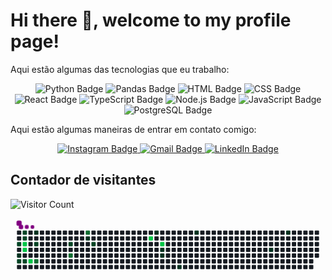 # Hi there 👋, welcome to my profile page!

<!-- Você pode adicionar uma breve introdução aqui -->

Aqui estão algumas das tecnologias que eu trabalho:

<p align="center">
  <img src="https://img.shields.io/badge/Python-3776AB?style=for-the-badge&logo=python&logoColor=white" alt="Python Badge"/>
  <img src="https://img.shields.io/badge/Pandas-150458?style=for-the-badge&logo=pandas&logoColor=white" alt="Pandas Badge"/>
  <img src="https://img.shields.io/badge/HTML5-E34F26?style=for-the-badge&logo=html5&logoColor=white" alt="HTML Badge"/>
  <img src="https://img.shields.io/badge/CSS3-1572B6?style=for-the-badge&logo=css3&logoColor=white" alt="CSS Badge"/>
  <img src="https://img.shields.io/badge/React-20232A?style=for-the-badge&logo=react&logoColor=61DAFB" alt="React Badge"/>
  <img src="https://img.shields.io/badge/TypeScript-007ACC?style=for-the-badge&logo=typescript&logoColor=white" alt="TypeScript Badge"/>
  <img src="https://img.shields.io/badge/Node.js-339933?style=for-the-badge&logo=nodedotjs&logoColor=white" alt="Node.js Badge"/>
  <img src="https://img.shields.io/badge/JavaScript-323330?style=for-the-badge&logo=javascript&logoColor=F7DF1E" alt="JavaScript Badge"/>
  <img src="https://img.shields.io/badge/PostgreSQL-336791?style=for-the-badge&logo=postgresql&logoColor=white" alt="PostgreSQL Badge"/>


Aqui estão algumas maneiras de entrar em contato comigo:
</p>

<p align="center">
  <a href="https://www.instagram.com/seu_usuario" target="_blank">
    <img src="https://img.shields.io/badge/Instagram-E4405F?style=for-the-badge&logo=instagram&logoColor=white" alt="Instagram Badge"/>
  </a>
  <a href="mailto:seu_email@gmail.com" target="_blank">
    <img src="https://img.shields.io/badge/Gmail-D14836?style=for-the-badge&logo=gmail&logoColor=white" alt="Gmail Badge"/>
  </a>
  <a href="https://www.linkedin.com/in/seu_usuario" target="_blank">
    <img src="https://img.shields.io/badge/LinkedIn-0077B5?style=for-the-badge&logo=linkedin&logoColor=white" alt="LinkedIn Badge"/>
  </a>
</p>

## Contador de visitantes

![Visitor Count](https://komarev.com/ghpvc/?username=AlanBarros&color=blue&style=flat-square)





<svg viewBox="-16 -32 880 192" width="880" height="192" xmlns="http://www.w3.org/2000/svg"><desc>Generated with https://github.com/Platane/snk</desc><style>:root{--cb:#1b1f230a;--cs:purple;--ce:#161b22;--c0:#161b22;--c1:#01311f;--c2:#034525;--c3:#0f6d31;--c4:#00c647}.c{shape-rendering:geometricPrecision;fill:var(--ce);stroke-width:1px;stroke:var(--cb);animation:none 21100ms linear infinite;width:12px;height:12px}@keyframes c0{63.97%{fill:var(--c2)}63.99%,100%{fill:var(--ce)}}.c.c0{fill:var(--c2);animation-name:c0}@keyframes c1{6.15%{fill:var(--c1)}6.17%,100%{fill:var(--ce)}}.c.c1{fill:var(--c1);animation-name:c1}@keyframes c2{65.39%{fill:var(--c2)}65.41%,100%{fill:var(--ce)}}.c.c2{fill:var(--c2);animation-name:c2}@keyframes c3{62.55%{fill:var(--c2)}62.57%,100%{fill:var(--ce)}}.c.c3{fill:var(--c2);animation-name:c3}@keyframes c4{62.08%{fill:var(--c2)}62.1%,100%{fill:var(--ce)}}.c.c4{fill:var(--c2);animation-name:c4}@keyframes c5{92.88%{fill:var(--c4)}92.9%,100%{fill:var(--ce)}}.c.c5{fill:var(--c4);animation-name:c5}@keyframes c6{93.35%{fill:var(--c4)}93.37%,100%{fill:var(--ce)}}.c.c6{fill:var(--c4);animation-name:c6}@keyframes c7{65.87%{fill:var(--c2)}65.89%,100%{fill:var(--ce)}}.c.c7{fill:var(--c2);animation-name:c7}@keyframes c8{94.78%{fill:var(--c4)}94.8%,100%{fill:var(--ce)}}.c.c8{fill:var(--c4);animation-name:c8}@keyframes c9{2.83%{fill:var(--c1)}2.85%,100%{fill:var(--ce)}}.c.c9{fill:var(--c1);animation-name:c9}@keyframes ca{60.65%{fill:var(--c2)}60.67%,100%{fill:var(--ce)}}.c.ca{fill:var(--c2);animation-name:ca}@keyframes cb{67.76%{fill:var(--c3)}67.78%,100%{fill:var(--ce)}}.c.cb{fill:var(--c3);animation-name:cb}@keyframes cc{57.81%{fill:var(--c2)}57.83%,100%{fill:var(--ce)}}.c.cc{fill:var(--c2);animation-name:cc}@keyframes cd{71.08%{fill:var(--c3)}71.1%,100%{fill:var(--ce)}}.c.cd{fill:var(--c3);animation-name:cd}@keyframes ce{74.4%{fill:var(--c3)}74.42%,100%{fill:var(--ce)}}.c.ce{fill:var(--c3);animation-name:ce}@keyframes cf{15.16%{fill:var(--c1)}15.18%,100%{fill:var(--ce)}}.c.cf{fill:var(--c1);animation-name:cf}@keyframes cg{55.91%{fill:var(--c2)}55.93%,100%{fill:var(--ce)}}.c.cg{fill:var(--c2);animation-name:cg}@keyframes ch{80.08%{fill:var(--c4)}80.1%,100%{fill:var(--ce)}}.c.ch{fill:var(--c4);animation-name:ch}@keyframes ci{21.32%{fill:var(--c1)}21.34%,100%{fill:var(--ce)}}.c.ci{fill:var(--c1);animation-name:ci}@keyframes cj{81.51%{fill:var(--c4)}81.53%,100%{fill:var(--ce)}}.c.cj{fill:var(--c4);animation-name:cj}@keyframes ck{23.21%{fill:var(--c1)}23.23%,100%{fill:var(--ce)}}.c.ck{fill:var(--c1);animation-name:ck}@keyframes cl{23.69%{fill:var(--c1)}23.71%,100%{fill:var(--ce)}}.c.cl{fill:var(--c1);animation-name:cl}@keyframes cm{26.06%{fill:var(--c1)}26.08%,100%{fill:var(--ce)}}.c.cm{fill:var(--c1);animation-name:cm}@keyframes cn{30.32%{fill:var(--c1)}30.34%,100%{fill:var(--ce)}}.c.cn{fill:var(--c1);animation-name:cn}@keyframes co{40.75%{fill:var(--c1)}40.77%,100%{fill:var(--ce)}}.c.co{fill:var(--c1);animation-name:co}@keyframes cp{37.9%{fill:var(--c1)}37.92%,100%{fill:var(--ce)}}.c.cp{fill:var(--c1);animation-name:cp}.u{transform-origin:0 0;transform:scale(0,1);animation:none linear 21100ms infinite}@keyframes u0{2.83%{transform:scale(0.000,1)}2.85%,6.15%{transform:scale(0.100,1)}6.17%,15.16%{transform:scale(0.200,1)}15.18%,21.32%{transform:scale(0.300,1)}21.34%,23.21%{transform:scale(0.400,1)}23.23%,23.69%{transform:scale(0.500,1)}23.71%,26.06%{transform:scale(0.600,1)}26.08%,30.32%{transform:scale(0.700,1)}30.34%,37.9%{transform:scale(0.800,1)}37.92%,40.75%{transform:scale(0.900,1)}40.77%,100%{transform:scale(1.000,1)}}.u.u0{fill:var(--c1);animation-name:u0;transform-origin:0.0px 0}@keyframes u1{55.91%{transform:scale(0.000,1)}55.93%,57.81%{transform:scale(0.125,1)}57.83%,60.65%{transform:scale(0.250,1)}60.67%,62.08%{transform:scale(0.375,1)}62.1%,62.55%{transform:scale(0.500,1)}62.57%,63.97%{transform:scale(0.625,1)}63.99%,65.39%{transform:scale(0.750,1)}65.41%,65.87%{transform:scale(0.875,1)}65.89%,100%{transform:scale(1.000,1)}}.u.u1{fill:var(--c2);animation-name:u1;transform-origin:326.2px 0}@keyframes u2{67.76%{transform:scale(0.000,1)}67.78%,71.08%{transform:scale(0.333,1)}71.1%,74.4%{transform:scale(0.667,1)}74.42%,100%{transform:scale(1.000,1)}}.u.u2{fill:var(--c3);animation-name:u2;transform-origin:587.1px 0}@keyframes u3{80.08%{transform:scale(0.000,1)}80.1%,81.51%{transform:scale(0.200,1)}81.53%,92.88%{transform:scale(0.400,1)}92.9%,93.35%{transform:scale(0.600,1)}93.37%,94.78%{transform:scale(0.800,1)}94.8%,100%{transform:scale(1.000,1)}}.u.u3{fill:var(--c4);animation-name:u3;transform-origin:684.9px 0}.s{shape-rendering:geometricPrecision;fill:var(--cs);animation:none linear 21100ms infinite}@keyframes s0{0%,99.53%{transform:translate(0px,-16px)}0.47%{transform:translate(0px,-32px)}1.9%{transform:translate(48px,-32px)}2.84%{transform:translate(48px,0px)}3.32%{transform:translate(32px,0px)}5.21%{transform:translate(32px,64px)}6.16%{transform:translate(0px,64px)}6.64%{transform:translate(0px,48px)}7.11%{transform:translate(-16px,48px)}7.58%{transform:translate(-16px,64px)}11.85%{transform:translate(128px,64px)}12.32%{transform:translate(128px,48px)}14.22%{transform:translate(192px,48px)}15.17%{transform:translate(192px,16px)}19.91%{transform:translate(352px,16px)}20.38%{transform:translate(352px,0px)}21.33%{transform:translate(384px,0px)}22.75%,50.24%{transform:translate(384px,48px)}23.22%{transform:translate(400px,48px)}23.7%{transform:translate(400px,64px)}25.12%{transform:translate(448px,64px)}26.07%{transform:translate(448px,96px)}27.49%{transform:translate(496px,96px)}30.33%{transform:translate(496px,0px)}37.91%{transform:translate(752px,0px)}38.39%{transform:translate(752px,16px)}39.81%{transform:translate(704px,16px)}40.76%{transform:translate(704px,48px)}50.71%{transform:translate(384px,32px)}60.66%{transform:translate(48px,32px)}61.14%{transform:translate(48px,16px)}62.09%{transform:translate(16px,16px)}62.56%{transform:translate(16px,0px)}63.03%{transform:translate(0px,0px)}65.4%{transform:translate(0px,80px)}65.88%{transform:translate(16px,80px)}66.35%{transform:translate(16px,64px)}67.3%{transform:translate(48px,64px)}67.77%,95.26%{transform:translate(48px,80px)}70.62%{transform:translate(144px,80px)}71.09%{transform:translate(144px,64px)}72.51%{transform:translate(192px,64px)}74.41%{transform:translate(192px,0px)}79.62%{transform:translate(368px,0px)}80.09%{transform:translate(368px,16px)}81.04%{transform:translate(400px,16px)}81.52%{transform:translate(400px,32px)}92.89%{transform:translate(16px,32px)}93.36%{transform:translate(16px,48px)}93.84%{transform:translate(32px,48px)}94.79%{transform:translate(32px,80px)}98.1%{transform:translate(48px,-16px)}}.s.s0{transform:translate(0px,-16px);animation-name:s0}@keyframes s1{0%,99.53%{transform:translate(16px,-16px)}0.47%{transform:translate(0px,-16px)}0.95%{transform:translate(0px,-32px)}2.37%{transform:translate(48px,-32px)}3.32%{transform:translate(48px,0px)}3.79%{transform:translate(32px,0px)}5.69%{transform:translate(32px,64px)}6.64%{transform:translate(0px,64px)}7.11%{transform:translate(0px,48px)}7.58%{transform:translate(-16px,48px)}8.06%{transform:translate(-16px,64px)}12.32%{transform:translate(128px,64px)}12.8%{transform:translate(128px,48px)}14.69%{transform:translate(192px,48px)}15.64%{transform:translate(192px,16px)}20.38%{transform:translate(352px,16px)}20.85%{transform:translate(352px,0px)}21.8%{transform:translate(384px,0px)}23.22%,50.71%{transform:translate(384px,48px)}23.7%{transform:translate(400px,48px)}24.17%{transform:translate(400px,64px)}25.59%{transform:translate(448px,64px)}26.54%{transform:translate(448px,96px)}27.96%{transform:translate(496px,96px)}30.81%{transform:translate(496px,0px)}38.39%{transform:translate(752px,0px)}38.86%{transform:translate(752px,16px)}40.28%{transform:translate(704px,16px)}41.23%{transform:translate(704px,48px)}51.18%{transform:translate(384px,32px)}61.14%{transform:translate(48px,32px)}61.61%{transform:translate(48px,16px)}62.56%{transform:translate(16px,16px)}63.03%{transform:translate(16px,0px)}63.51%{transform:translate(0px,0px)}65.88%{transform:translate(0px,80px)}66.35%{transform:translate(16px,80px)}66.82%{transform:translate(16px,64px)}67.77%{transform:translate(48px,64px)}68.25%,95.73%{transform:translate(48px,80px)}71.09%{transform:translate(144px,80px)}71.56%{transform:translate(144px,64px)}72.99%{transform:translate(192px,64px)}74.88%{transform:translate(192px,0px)}80.09%{transform:translate(368px,0px)}80.57%{transform:translate(368px,16px)}81.52%{transform:translate(400px,16px)}81.99%{transform:translate(400px,32px)}93.36%{transform:translate(16px,32px)}93.84%{transform:translate(16px,48px)}94.31%{transform:translate(32px,48px)}95.26%{transform:translate(32px,80px)}98.58%{transform:translate(48px,-16px)}}.s.s1{transform:translate(16px,-16px);animation-name:s1}@keyframes s2{0%,99.53%{transform:translate(32px,-16px)}0.95%{transform:translate(0px,-16px)}1.42%{transform:translate(0px,-32px)}2.84%{transform:translate(48px,-32px)}3.79%{transform:translate(48px,0px)}4.27%{transform:translate(32px,0px)}6.16%{transform:translate(32px,64px)}7.11%{transform:translate(0px,64px)}7.58%{transform:translate(0px,48px)}8.06%{transform:translate(-16px,48px)}8.53%{transform:translate(-16px,64px)}12.8%{transform:translate(128px,64px)}13.27%{transform:translate(128px,48px)}15.17%{transform:translate(192px,48px)}16.11%{transform:translate(192px,16px)}20.85%{transform:translate(352px,16px)}21.33%{transform:translate(352px,0px)}22.27%{transform:translate(384px,0px)}23.7%,51.18%{transform:translate(384px,48px)}24.17%{transform:translate(400px,48px)}24.64%{transform:translate(400px,64px)}26.07%{transform:translate(448px,64px)}27.01%{transform:translate(448px,96px)}28.44%{transform:translate(496px,96px)}31.28%{transform:translate(496px,0px)}38.86%{transform:translate(752px,0px)}39.34%{transform:translate(752px,16px)}40.76%{transform:translate(704px,16px)}41.71%{transform:translate(704px,48px)}51.66%{transform:translate(384px,32px)}61.61%{transform:translate(48px,32px)}62.09%{transform:translate(48px,16px)}63.03%{transform:translate(16px,16px)}63.51%{transform:translate(16px,0px)}63.98%{transform:translate(0px,0px)}66.35%{transform:translate(0px,80px)}66.82%{transform:translate(16px,80px)}67.3%{transform:translate(16px,64px)}68.25%{transform:translate(48px,64px)}68.72%,96.21%{transform:translate(48px,80px)}71.56%{transform:translate(144px,80px)}72.04%{transform:translate(144px,64px)}73.46%{transform:translate(192px,64px)}75.36%{transform:translate(192px,0px)}80.57%{transform:translate(368px,0px)}81.04%{transform:translate(368px,16px)}81.99%{transform:translate(400px,16px)}82.46%{transform:translate(400px,32px)}93.84%{transform:translate(16px,32px)}94.31%{transform:translate(16px,48px)}94.79%{transform:translate(32px,48px)}95.73%{transform:translate(32px,80px)}99.05%{transform:translate(48px,-16px)}}.s.s2{transform:translate(32px,-16px);animation-name:s2}@keyframes s3{0%,99.53%{transform:translate(48px,-16px)}1.42%{transform:translate(0px,-16px)}1.9%{transform:translate(0px,-32px)}3.32%{transform:translate(48px,-32px)}4.27%{transform:translate(48px,0px)}4.74%{transform:translate(32px,0px)}6.64%{transform:translate(32px,64px)}7.58%{transform:translate(0px,64px)}8.06%{transform:translate(0px,48px)}8.53%{transform:translate(-16px,48px)}9%{transform:translate(-16px,64px)}13.27%{transform:translate(128px,64px)}13.74%{transform:translate(128px,48px)}15.64%{transform:translate(192px,48px)}16.59%{transform:translate(192px,16px)}21.33%{transform:translate(352px,16px)}21.8%{transform:translate(352px,0px)}22.75%{transform:translate(384px,0px)}24.17%,51.66%{transform:translate(384px,48px)}24.64%{transform:translate(400px,48px)}25.12%{transform:translate(400px,64px)}26.54%{transform:translate(448px,64px)}27.49%{transform:translate(448px,96px)}28.91%{transform:translate(496px,96px)}31.75%{transform:translate(496px,0px)}39.34%{transform:translate(752px,0px)}39.81%{transform:translate(752px,16px)}41.23%{transform:translate(704px,16px)}42.18%{transform:translate(704px,48px)}52.13%{transform:translate(384px,32px)}62.09%{transform:translate(48px,32px)}62.56%{transform:translate(48px,16px)}63.51%{transform:translate(16px,16px)}63.98%{transform:translate(16px,0px)}64.45%{transform:translate(0px,0px)}66.82%{transform:translate(0px,80px)}67.3%{transform:translate(16px,80px)}67.77%{transform:translate(16px,64px)}68.72%{transform:translate(48px,64px)}69.19%,96.68%{transform:translate(48px,80px)}72.04%{transform:translate(144px,80px)}72.51%{transform:translate(144px,64px)}73.93%{transform:translate(192px,64px)}75.83%{transform:translate(192px,0px)}81.04%{transform:translate(368px,0px)}81.52%{transform:translate(368px,16px)}82.46%{transform:translate(400px,16px)}82.94%{transform:translate(400px,32px)}94.31%{transform:translate(16px,32px)}94.79%{transform:translate(16px,48px)}95.26%{transform:translate(32px,48px)}96.21%{transform:translate(32px,80px)}}.s.s3{transform:translate(48px,-16px);animation-name:s3}</style><rect class="c" x="2" y="2" rx="2" ry="2"/><rect class="c" x="2" y="18" rx="2" ry="2"/><rect class="c c0" x="2" y="34" rx="2" ry="2"/><rect class="c" x="2" y="50" rx="2" ry="2"/><rect class="c c1" x="2" y="66" rx="2" ry="2"/><rect class="c c2" x="2" y="82" rx="2" ry="2"/><rect class="c" x="2" y="98" rx="2" ry="2"/><rect class="c c3" x="18" y="2" rx="2" ry="2"/><rect class="c c4" x="18" y="18" rx="2" ry="2"/><rect class="c c5" x="18" y="34" rx="2" ry="2"/><rect class="c c6" x="18" y="50" rx="2" ry="2"/><rect class="c" x="18" y="66" rx="2" ry="2"/><rect class="c c7" x="18" y="82" rx="2" ry="2"/><rect class="c" x="18" y="98" rx="2" ry="2"/><rect class="c" x="34" y="2" rx="2" ry="2"/><rect class="c" x="34" y="18" rx="2" ry="2"/><rect class="c" x="34" y="34" rx="2" ry="2"/><rect class="c" x="34" y="50" rx="2" ry="2"/><rect class="c" x="34" y="66" rx="2" ry="2"/><rect class="c c8" x="34" y="82" rx="2" ry="2"/><rect class="c" x="34" y="98" rx="2" ry="2"/><rect class="c c9" x="50" y="2" rx="2" ry="2"/><rect class="c" x="50" y="18" rx="2" ry="2"/><rect class="c ca" x="50" y="34" rx="2" ry="2"/><rect class="c" x="50" y="50" rx="2" ry="2"/><rect class="c" x="50" y="66" rx="2" ry="2"/><rect class="c cb" x="50" y="82" rx="2" ry="2"/><rect class="c" x="50" y="98" rx="2" ry="2"/><rect class="c" x="66" y="2" rx="2" ry="2"/><rect class="c" x="66" y="18" rx="2" ry="2"/><rect class="c" x="66" y="34" rx="2" ry="2"/><rect class="c" x="66" y="50" rx="2" ry="2"/><rect class="c" x="66" y="66" rx="2" ry="2"/><rect class="c" x="66" y="82" rx="2" ry="2"/><rect class="c" x="66" y="98" rx="2" ry="2"/><rect class="c" x="82" y="2" rx="2" ry="2"/><rect class="c" x="82" y="18" rx="2" ry="2"/><rect class="c" x="82" y="34" rx="2" ry="2"/><rect class="c" x="82" y="50" rx="2" ry="2"/><rect class="c" x="82" y="66" rx="2" ry="2"/><rect class="c" x="82" y="82" rx="2" ry="2"/><rect class="c" x="82" y="98" rx="2" ry="2"/><rect class="c" x="98" y="2" rx="2" ry="2"/><rect class="c" x="98" y="18" rx="2" ry="2"/><rect class="c" x="98" y="34" rx="2" ry="2"/><rect class="c" x="98" y="50" rx="2" ry="2"/><rect class="c" x="98" y="66" rx="2" ry="2"/><rect class="c" x="98" y="82" rx="2" ry="2"/><rect class="c" x="98" y="98" rx="2" ry="2"/><rect class="c" x="114" y="2" rx="2" ry="2"/><rect class="c" x="114" y="18" rx="2" ry="2"/><rect class="c" x="114" y="34" rx="2" ry="2"/><rect class="c" x="114" y="50" rx="2" ry="2"/><rect class="c" x="114" y="66" rx="2" ry="2"/><rect class="c" x="114" y="82" rx="2" ry="2"/><rect class="c" x="114" y="98" rx="2" ry="2"/><rect class="c" x="130" y="2" rx="2" ry="2"/><rect class="c" x="130" y="18" rx="2" ry="2"/><rect class="c" x="130" y="34" rx="2" ry="2"/><rect class="c" x="130" y="50" rx="2" ry="2"/><rect class="c" x="130" y="66" rx="2" ry="2"/><rect class="c" x="130" y="82" rx="2" ry="2"/><rect class="c" x="130" y="98" rx="2" ry="2"/><rect class="c" x="146" y="2" rx="2" ry="2"/><rect class="c" x="146" y="18" rx="2" ry="2"/><rect class="c cc" x="146" y="34" rx="2" ry="2"/><rect class="c" x="146" y="50" rx="2" ry="2"/><rect class="c cd" x="146" y="66" rx="2" ry="2"/><rect class="c" x="146" y="82" rx="2" ry="2"/><rect class="c" x="146" y="98" rx="2" ry="2"/><rect class="c" x="162" y="2" rx="2" ry="2"/><rect class="c" x="162" y="18" rx="2" ry="2"/><rect class="c" x="162" y="34" rx="2" ry="2"/><rect class="c" x="162" y="50" rx="2" ry="2"/><rect class="c" x="162" y="66" rx="2" ry="2"/><rect class="c" x="162" y="82" rx="2" ry="2"/><rect class="c" x="162" y="98" rx="2" ry="2"/><rect class="c" x="178" y="2" rx="2" ry="2"/><rect class="c" x="178" y="18" rx="2" ry="2"/><rect class="c" x="178" y="34" rx="2" ry="2"/><rect class="c" x="178" y="50" rx="2" ry="2"/><rect class="c" x="178" y="66" rx="2" ry="2"/><rect class="c" x="178" y="82" rx="2" ry="2"/><rect class="c" x="178" y="98" rx="2" ry="2"/><rect class="c ce" x="194" y="2" rx="2" ry="2"/><rect class="c cf" x="194" y="18" rx="2" ry="2"/><rect class="c" x="194" y="34" rx="2" ry="2"/><rect class="c" x="194" y="50" rx="2" ry="2"/><rect class="c" x="194" y="66" rx="2" ry="2"/><rect class="c" x="194" y="82" rx="2" ry="2"/><rect class="c" x="194" y="98" rx="2" ry="2"/><rect class="c" x="210" y="2" rx="2" ry="2"/><rect class="c" x="210" y="18" rx="2" ry="2"/><rect class="c cg" x="210" y="34" rx="2" ry="2"/><rect class="c" x="210" y="50" rx="2" ry="2"/><rect class="c" x="210" y="66" rx="2" ry="2"/><rect class="c" x="210" y="82" rx="2" ry="2"/><rect class="c" x="210" y="98" rx="2" ry="2"/><rect class="c" x="226" y="2" rx="2" ry="2"/><rect class="c" x="226" y="18" rx="2" ry="2"/><rect class="c" x="226" y="34" rx="2" ry="2"/><rect class="c" x="226" y="50" rx="2" ry="2"/><rect class="c" x="226" y="66" rx="2" ry="2"/><rect class="c" x="226" y="82" rx="2" ry="2"/><rect class="c" x="226" y="98" rx="2" ry="2"/><rect class="c" x="242" y="2" rx="2" ry="2"/><rect class="c" x="242" y="18" rx="2" ry="2"/><rect class="c" x="242" y="34" rx="2" ry="2"/><rect class="c" x="242" y="50" rx="2" ry="2"/><rect class="c" x="242" y="66" rx="2" ry="2"/><rect class="c" x="242" y="82" rx="2" ry="2"/><rect class="c" x="242" y="98" rx="2" ry="2"/><rect class="c" x="258" y="2" rx="2" ry="2"/><rect class="c" x="258" y="18" rx="2" ry="2"/><rect class="c" x="258" y="34" rx="2" ry="2"/><rect class="c" x="258" y="50" rx="2" ry="2"/><rect class="c" x="258" y="66" rx="2" ry="2"/><rect class="c" x="258" y="82" rx="2" ry="2"/><rect class="c" x="258" y="98" rx="2" ry="2"/><rect class="c" x="274" y="2" rx="2" ry="2"/><rect class="c" x="274" y="18" rx="2" ry="2"/><rect class="c" x="274" y="34" rx="2" ry="2"/><rect class="c" x="274" y="50" rx="2" ry="2"/><rect class="c" x="274" y="66" rx="2" ry="2"/><rect class="c" x="274" y="82" rx="2" ry="2"/><rect class="c" x="274" y="98" rx="2" ry="2"/><rect class="c" x="290" y="2" rx="2" ry="2"/><rect class="c" x="290" y="18" rx="2" ry="2"/><rect class="c" x="290" y="34" rx="2" ry="2"/><rect class="c" x="290" y="50" rx="2" ry="2"/><rect class="c" x="290" y="66" rx="2" ry="2"/><rect class="c" x="290" y="82" rx="2" ry="2"/><rect class="c" x="290" y="98" rx="2" ry="2"/><rect class="c" x="306" y="2" rx="2" ry="2"/><rect class="c" x="306" y="18" rx="2" ry="2"/><rect class="c" x="306" y="34" rx="2" ry="2"/><rect class="c" x="306" y="50" rx="2" ry="2"/><rect class="c" x="306" y="66" rx="2" ry="2"/><rect class="c" x="306" y="82" rx="2" ry="2"/><rect class="c" x="306" y="98" rx="2" ry="2"/><rect class="c" x="322" y="2" rx="2" ry="2"/><rect class="c" x="322" y="18" rx="2" ry="2"/><rect class="c" x="322" y="34" rx="2" ry="2"/><rect class="c" x="322" y="50" rx="2" ry="2"/><rect class="c" x="322" y="66" rx="2" ry="2"/><rect class="c" x="322" y="82" rx="2" ry="2"/><rect class="c" x="322" y="98" rx="2" ry="2"/><rect class="c" x="338" y="2" rx="2" ry="2"/><rect class="c" x="338" y="18" rx="2" ry="2"/><rect class="c" x="338" y="34" rx="2" ry="2"/><rect class="c" x="338" y="50" rx="2" ry="2"/><rect class="c" x="338" y="66" rx="2" ry="2"/><rect class="c" x="338" y="82" rx="2" ry="2"/><rect class="c" x="338" y="98" rx="2" ry="2"/><rect class="c" x="354" y="2" rx="2" ry="2"/><rect class="c" x="354" y="18" rx="2" ry="2"/><rect class="c" x="354" y="34" rx="2" ry="2"/><rect class="c" x="354" y="50" rx="2" ry="2"/><rect class="c" x="354" y="66" rx="2" ry="2"/><rect class="c" x="354" y="82" rx="2" ry="2"/><rect class="c" x="354" y="98" rx="2" ry="2"/><rect class="c" x="370" y="2" rx="2" ry="2"/><rect class="c ch" x="370" y="18" rx="2" ry="2"/><rect class="c" x="370" y="34" rx="2" ry="2"/><rect class="c" x="370" y="50" rx="2" ry="2"/><rect class="c" x="370" y="66" rx="2" ry="2"/><rect class="c" x="370" y="82" rx="2" ry="2"/><rect class="c" x="370" y="98" rx="2" ry="2"/><rect class="c ci" x="386" y="2" rx="2" ry="2"/><rect class="c" x="386" y="18" rx="2" ry="2"/><rect class="c" x="386" y="34" rx="2" ry="2"/><rect class="c" x="386" y="50" rx="2" ry="2"/><rect class="c" x="386" y="66" rx="2" ry="2"/><rect class="c" x="386" y="82" rx="2" ry="2"/><rect class="c" x="386" y="98" rx="2" ry="2"/><rect class="c" x="402" y="2" rx="2" ry="2"/><rect class="c" x="402" y="18" rx="2" ry="2"/><rect class="c cj" x="402" y="34" rx="2" ry="2"/><rect class="c ck" x="402" y="50" rx="2" ry="2"/><rect class="c cl" x="402" y="66" rx="2" ry="2"/><rect class="c" x="402" y="82" rx="2" ry="2"/><rect class="c" x="402" y="98" rx="2" ry="2"/><rect class="c" x="418" y="2" rx="2" ry="2"/><rect class="c" x="418" y="18" rx="2" ry="2"/><rect class="c" x="418" y="34" rx="2" ry="2"/><rect class="c" x="418" y="50" rx="2" ry="2"/><rect class="c" x="418" y="66" rx="2" ry="2"/><rect class="c" x="418" y="82" rx="2" ry="2"/><rect class="c" x="418" y="98" rx="2" ry="2"/><rect class="c" x="434" y="2" rx="2" ry="2"/><rect class="c" x="434" y="18" rx="2" ry="2"/><rect class="c" x="434" y="34" rx="2" ry="2"/><rect class="c" x="434" y="50" rx="2" ry="2"/><rect class="c" x="434" y="66" rx="2" ry="2"/><rect class="c" x="434" y="82" rx="2" ry="2"/><rect class="c" x="434" y="98" rx="2" ry="2"/><rect class="c" x="450" y="2" rx="2" ry="2"/><rect class="c" x="450" y="18" rx="2" ry="2"/><rect class="c" x="450" y="34" rx="2" ry="2"/><rect class="c" x="450" y="50" rx="2" ry="2"/><rect class="c" x="450" y="66" rx="2" ry="2"/><rect class="c" x="450" y="82" rx="2" ry="2"/><rect class="c cm" x="450" y="98" rx="2" ry="2"/><rect class="c" x="466" y="2" rx="2" ry="2"/><rect class="c" x="466" y="18" rx="2" ry="2"/><rect class="c" x="466" y="34" rx="2" ry="2"/><rect class="c" x="466" y="50" rx="2" ry="2"/><rect class="c" x="466" y="66" rx="2" ry="2"/><rect class="c" x="466" y="82" rx="2" ry="2"/><rect class="c" x="466" y="98" rx="2" ry="2"/><rect class="c" x="482" y="2" rx="2" ry="2"/><rect class="c" x="482" y="18" rx="2" ry="2"/><rect class="c" x="482" y="34" rx="2" ry="2"/><rect class="c" x="482" y="50" rx="2" ry="2"/><rect class="c" x="482" y="66" rx="2" ry="2"/><rect class="c" x="482" y="82" rx="2" ry="2"/><rect class="c" x="482" y="98" rx="2" ry="2"/><rect class="c cn" x="498" y="2" rx="2" ry="2"/><rect class="c" x="498" y="18" rx="2" ry="2"/><rect class="c" x="498" y="34" rx="2" ry="2"/><rect class="c" x="498" y="50" rx="2" ry="2"/><rect class="c" x="498" y="66" rx="2" ry="2"/><rect class="c" x="498" y="82" rx="2" ry="2"/><rect class="c" x="498" y="98" rx="2" ry="2"/><rect class="c" x="514" y="2" rx="2" ry="2"/><rect class="c" x="514" y="18" rx="2" ry="2"/><rect class="c" x="514" y="34" rx="2" ry="2"/><rect class="c" x="514" y="50" rx="2" ry="2"/><rect class="c" x="514" y="66" rx="2" ry="2"/><rect class="c" x="514" y="82" rx="2" ry="2"/><rect class="c" x="514" y="98" rx="2" ry="2"/><rect class="c" x="530" y="2" rx="2" ry="2"/><rect class="c" x="530" y="18" rx="2" ry="2"/><rect class="c" x="530" y="34" rx="2" ry="2"/><rect class="c" x="530" y="50" rx="2" ry="2"/><rect class="c" x="530" y="66" rx="2" ry="2"/><rect class="c" x="530" y="82" rx="2" ry="2"/><rect class="c" x="530" y="98" rx="2" ry="2"/><rect class="c" x="546" y="2" rx="2" ry="2"/><rect class="c" x="546" y="18" rx="2" ry="2"/><rect class="c" x="546" y="34" rx="2" ry="2"/><rect class="c" x="546" y="50" rx="2" ry="2"/><rect class="c" x="546" y="66" rx="2" ry="2"/><rect class="c" x="546" y="82" rx="2" ry="2"/><rect class="c" x="546" y="98" rx="2" ry="2"/><rect class="c" x="562" y="2" rx="2" ry="2"/><rect class="c" x="562" y="18" rx="2" ry="2"/><rect class="c" x="562" y="34" rx="2" ry="2"/><rect class="c" x="562" y="50" rx="2" ry="2"/><rect class="c" x="562" y="66" rx="2" ry="2"/><rect class="c" x="562" y="82" rx="2" ry="2"/><rect class="c" x="562" y="98" rx="2" ry="2"/><rect class="c" x="578" y="2" rx="2" ry="2"/><rect class="c" x="578" y="18" rx="2" ry="2"/><rect class="c" x="578" y="34" rx="2" ry="2"/><rect class="c" x="578" y="50" rx="2" ry="2"/><rect class="c" x="578" y="66" rx="2" ry="2"/><rect class="c" x="578" y="82" rx="2" ry="2"/><rect class="c" x="578" y="98" rx="2" ry="2"/><rect class="c" x="594" y="2" rx="2" ry="2"/><rect class="c" x="594" y="18" rx="2" ry="2"/><rect class="c" x="594" y="34" rx="2" ry="2"/><rect class="c" x="594" y="50" rx="2" ry="2"/><rect class="c" x="594" y="66" rx="2" ry="2"/><rect class="c" x="594" y="82" rx="2" ry="2"/><rect class="c" x="594" y="98" rx="2" ry="2"/><rect class="c" x="610" y="2" rx="2" ry="2"/><rect class="c" x="610" y="18" rx="2" ry="2"/><rect class="c" x="610" y="34" rx="2" ry="2"/><rect class="c" x="610" y="50" rx="2" ry="2"/><rect class="c" x="610" y="66" rx="2" ry="2"/><rect class="c" x="610" y="82" rx="2" ry="2"/><rect class="c" x="610" y="98" rx="2" ry="2"/><rect class="c" x="626" y="2" rx="2" ry="2"/><rect class="c" x="626" y="18" rx="2" ry="2"/><rect class="c" x="626" y="34" rx="2" ry="2"/><rect class="c" x="626" y="50" rx="2" ry="2"/><rect class="c" x="626" y="66" rx="2" ry="2"/><rect class="c" x="626" y="82" rx="2" ry="2"/><rect class="c" x="626" y="98" rx="2" ry="2"/><rect class="c" x="642" y="2" rx="2" ry="2"/><rect class="c" x="642" y="18" rx="2" ry="2"/><rect class="c" x="642" y="34" rx="2" ry="2"/><rect class="c" x="642" y="50" rx="2" ry="2"/><rect class="c" x="642" y="66" rx="2" ry="2"/><rect class="c" x="642" y="82" rx="2" ry="2"/><rect class="c" x="642" y="98" rx="2" ry="2"/><rect class="c" x="658" y="2" rx="2" ry="2"/><rect class="c" x="658" y="18" rx="2" ry="2"/><rect class="c" x="658" y="34" rx="2" ry="2"/><rect class="c" x="658" y="50" rx="2" ry="2"/><rect class="c" x="658" y="66" rx="2" ry="2"/><rect class="c" x="658" y="82" rx="2" ry="2"/><rect class="c" x="658" y="98" rx="2" ry="2"/><rect class="c" x="674" y="2" rx="2" ry="2"/><rect class="c" x="674" y="18" rx="2" ry="2"/><rect class="c" x="674" y="34" rx="2" ry="2"/><rect class="c" x="674" y="50" rx="2" ry="2"/><rect class="c" x="674" y="66" rx="2" ry="2"/><rect class="c" x="674" y="82" rx="2" ry="2"/><rect class="c" x="674" y="98" rx="2" ry="2"/><rect class="c" x="690" y="2" rx="2" ry="2"/><rect class="c" x="690" y="18" rx="2" ry="2"/><rect class="c" x="690" y="34" rx="2" ry="2"/><rect class="c" x="690" y="50" rx="2" ry="2"/><rect class="c" x="690" y="66" rx="2" ry="2"/><rect class="c" x="690" y="82" rx="2" ry="2"/><rect class="c" x="690" y="98" rx="2" ry="2"/><rect class="c" x="706" y="2" rx="2" ry="2"/><rect class="c" x="706" y="18" rx="2" ry="2"/><rect class="c" x="706" y="34" rx="2" ry="2"/><rect class="c co" x="706" y="50" rx="2" ry="2"/><rect class="c" x="706" y="66" rx="2" ry="2"/><rect class="c" x="706" y="82" rx="2" ry="2"/><rect class="c" x="706" y="98" rx="2" ry="2"/><rect class="c" x="722" y="2" rx="2" ry="2"/><rect class="c" x="722" y="18" rx="2" ry="2"/><rect class="c" x="722" y="34" rx="2" ry="2"/><rect class="c" x="722" y="50" rx="2" ry="2"/><rect class="c" x="722" y="66" rx="2" ry="2"/><rect class="c" x="722" y="82" rx="2" ry="2"/><rect class="c" x="722" y="98" rx="2" ry="2"/><rect class="c" x="738" y="2" rx="2" ry="2"/><rect class="c" x="738" y="18" rx="2" ry="2"/><rect class="c" x="738" y="34" rx="2" ry="2"/><rect class="c" x="738" y="50" rx="2" ry="2"/><rect class="c" x="738" y="66" rx="2" ry="2"/><rect class="c" x="738" y="82" rx="2" ry="2"/><rect class="c" x="738" y="98" rx="2" ry="2"/><rect class="c cp" x="754" y="2" rx="2" ry="2"/><rect class="c" x="754" y="18" rx="2" ry="2"/><rect class="c" x="754" y="34" rx="2" ry="2"/><rect class="c" x="754" y="50" rx="2" ry="2"/><rect class="c" x="754" y="66" rx="2" ry="2"/><rect class="c" x="754" y="82" rx="2" ry="2"/><rect class="c" x="754" y="98" rx="2" ry="2"/><rect class="c" x="770" y="2" rx="2" ry="2"/><rect class="c" x="770" y="18" rx="2" ry="2"/><rect class="c" x="770" y="34" rx="2" ry="2"/><rect class="c" x="770" y="50" rx="2" ry="2"/><rect class="c" x="770" y="66" rx="2" ry="2"/><rect class="c" x="770" y="82" rx="2" ry="2"/><rect class="c" x="770" y="98" rx="2" ry="2"/><rect class="c" x="786" y="2" rx="2" ry="2"/><rect class="c" x="786" y="18" rx="2" ry="2"/><rect class="c" x="786" y="34" rx="2" ry="2"/><rect class="c" x="786" y="50" rx="2" ry="2"/><rect class="c" x="786" y="66" rx="2" ry="2"/><rect class="c" x="786" y="82" rx="2" ry="2"/><rect class="c" x="786" y="98" rx="2" ry="2"/><rect class="c" x="802" y="2" rx="2" ry="2"/><rect class="c" x="802" y="18" rx="2" ry="2"/><rect class="c" x="802" y="34" rx="2" ry="2"/><rect class="c" x="802" y="50" rx="2" ry="2"/><rect class="c" x="802" y="66" rx="2" ry="2"/><rect class="c" x="802" y="82" rx="2" ry="2"/><rect class="c" x="802" y="98" rx="2" ry="2"/><rect class="c" x="818" y="2" rx="2" ry="2"/><rect class="c" x="818" y="18" rx="2" ry="2"/><rect class="c" x="818" y="34" rx="2" ry="2"/><rect class="c" x="818" y="50" rx="2" ry="2"/><rect class="c" x="818" y="66" rx="2" ry="2"/><rect class="c" x="818" y="82" rx="2" ry="2"/><rect class="c" x="818" y="98" rx="2" ry="2"/><rect class="c" x="834" y="2" rx="2" ry="2"/><rect class="c" x="834" y="18" rx="2" ry="2"/><rect class="c" x="834" y="34" rx="2" ry="2"/><rect class="c" x="834" y="50" rx="2" ry="2"/><rect class="c" x="834" y="66" rx="2" ry="2"/><rect class="u u0" height="12" width="326.8" x="0.0" y="144"/><rect class="u u1" height="12" width="261.5" x="326.2" y="144"/><rect class="u u2" height="12" width="98.4" x="587.1" y="144"/><rect class="u u3" height="12" width="163.7" x="684.9" y="144"/><rect class="s s0" x="0.8" y="0.8" width="14.4" height="14.4" rx="4.5" ry="4.5"/><rect class="s s1" x="1.8" y="1.8" width="12.3" height="12.3" rx="4.1" ry="4.1"/><rect class="s s2" x="2.6" y="2.6" width="10.8" height="10.8" rx="3.6" ry="3.6"/><rect class="s s3" x="3.0" y="3.0" width="9.9" height="9.9" rx="3.3" ry="3.3"/></svg>

